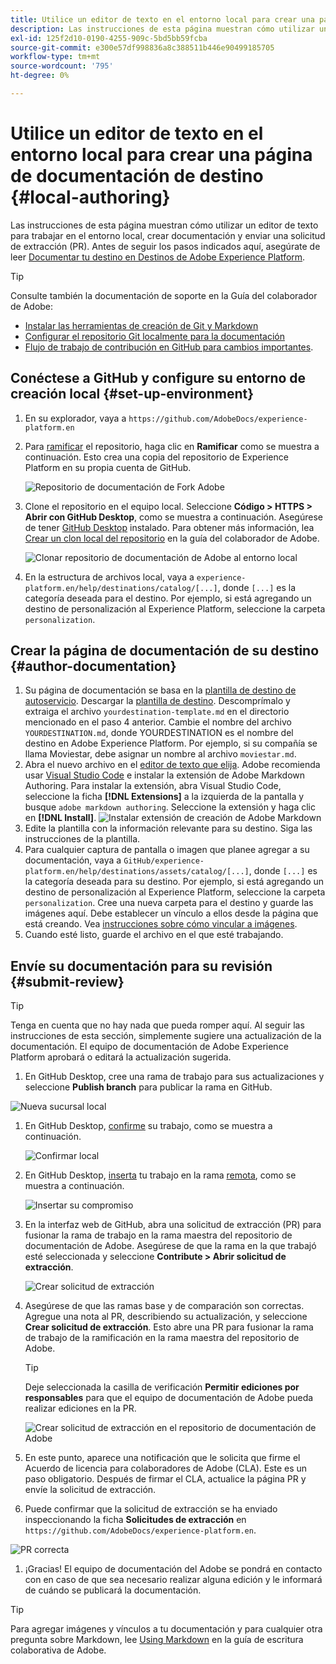 ```yaml
---
title: Utilice un editor de texto en el entorno local para crear una página de documentación de destino
description: Las instrucciones de esta página muestran cómo utilizar un editor de texto para trabajar en su entorno local, crear una página de documentación para el destino del Experience Platform y enviarla para su revisión.
exl-id: 125f2d10-0190-4255-909c-5bd5bb59fcba
source-git-commit: e300e57df998836a8c388511b446e90499185705
workflow-type: tm+mt
source-wordcount: '795'
ht-degree: 0%

---
```


# Utilice un editor de texto en el entorno local para crear una página de documentación de destino {#local-authoring}

Las instrucciones de esta página muestran cómo utilizar un editor de texto para trabajar en el entorno local, crear documentación y enviar una solicitud de extracción (PR). Antes de seguir los pasos indicados aquí, asegúrate de leer [Documentar tu destino en Destinos de Adobe Experience Platform](./documentation-instructions.md).

>[!TIP]
>
>Consulte también la documentación de soporte en la Guía del colaborador de Adobe:
>* [Instalar las herramientas de creación de Git y Markdown](https://experienceleague.adobe.com/docs/contributor/contributor-guide/setup/install-tools.html)
>* [Configurar el repositorio Git localmente para la documentación](https://experienceleague.adobe.com/docs/contributor/contributor-guide/setup/local-repo.html)
>* [Flujo de trabajo de contribución en GitHub para cambios importantes](https://experienceleague.adobe.com/docs/contributor/contributor-guide/setup/full-workflow.html).

## Conéctese a GitHub y configure su entorno de creación local {#set-up-environment}

1. En su explorador, vaya a `https://github.com/AdobeDocs/experience-platform.en`
2. Para [ramificar](https://experienceleague.adobe.com/docs/contributor/contributor-guide/setup/local-repo.html#fork-the-repository) el repositorio, haga clic en **Ramificar** como se muestra a continuación. Esto crea una copia del repositorio de Experience Platform en su propia cuenta de GitHub.

   ![Repositorio de documentación de Fork Adobe](../assets/docs-framework/ssd-fork-repository.gif)

3. Clone el repositorio en el equipo local. Seleccione **Código > HTTPS > Abrir con GitHub Desktop**, como se muestra a continuación. Asegúrese de tener [GitHub Desktop](https://desktop.github.com/) instalado. Para obtener más información, lea [Crear un clon local del repositorio](https://experienceleague.adobe.com/docs/contributor/contributor-guide/setup/local-repo.html#create-a-local-clone-of-the-repository) en la guía del colaborador de Adobe.

   ![Clonar repositorio de documentación de Adobe al entorno local](../assets/docs-framework/clone-local.png)

4. En la estructura de archivos local, vaya a `experience-platform.en/help/destinations/catalog/[...]`, donde `[...]` es la categoría deseada para el destino. Por ejemplo, si está agregando un destino de personalización al Experience Platform, seleccione la carpeta `personalization`.

## Crear la página de documentación de su destino {#author-documentation}

1. Su página de documentación se basa en la [plantilla de destino de autoservicio](../docs-framework/self-service-template.md). Descargar la [plantilla de destino](../assets/docs-framework/yourdestination-template.zip). Descomprímalo y extraiga el archivo `yourdestination-template.md` en el directorio mencionado en el paso 4 anterior.  Cambie el nombre del archivo `YOURDESTINATION.md`, donde YOURDESTINATION es el nombre del destino en Adobe Experience Platform. Por ejemplo, si su compañía se llama Moviestar, debe asignar un nombre al archivo `moviestar.md`.
2. Abra el nuevo archivo en el [editor de texto que elija](https://experienceleague.adobe.com/docs/contributor/contributor-guide/setup/install-tools.html#understand-markdown-editors). Adobe recomienda usar [Visual Studio Code](https://code.visualstudio.com/) e instalar la extensión de Adobe Markdown Authoring. Para instalar la extensión, abra Visual Studio Code, seleccione la ficha **[!DNL Extensions]** a la izquierda de la pantalla y busque `adobe markdown authoring`. Seleccione la extensión y haga clic en **[!DNL Install]**.
   ![Instalar extensión de creación de Adobe Markdown](../assets/docs-framework/install-adobe-markdown-extension.gif)
3. Edite la plantilla con la información relevante para su destino. Siga las instrucciones de la plantilla.
4. Para cualquier captura de pantalla o imagen que planee agregar a su documentación, vaya a `GitHub/experience-platform.en/help/destinations/assets/catalog/[...]`, donde `[...]` es la categoría deseada para su destino. Por ejemplo, si está agregando un destino de personalización al Experience Platform, seleccione la carpeta `personalization`. Cree una nueva carpeta para el destino y guarde las imágenes aquí. Debe establecer un vínculo a ellos desde la página que está creando. Vea [instrucciones sobre cómo vincular a imágenes](https://experienceleague.adobe.com/docs/contributor/contributor-guide/writing-essentials/linking.html#link-to-images).
5. Cuando esté listo, guarde el archivo en el que esté trabajando.

## Envíe su documentación para su revisión {#submit-review}

>[!TIP]
>
>Tenga en cuenta que no hay nada que pueda romper aquí. Al seguir las instrucciones de esta sección, simplemente sugiere una actualización de la documentación. El equipo de documentación de Adobe Experience Platform aprobará o editará la actualización sugerida.

1. En GitHub Desktop, cree una rama de trabajo para sus actualizaciones y seleccione **Publish branch** para publicar la rama en GitHub.

![Nueva sucursal local](../assets/docs-framework/new-branch-local.gif)

1. En GitHub Desktop, [confirme](https://docs.github.com/en/free-pro-team@latest/github/getting-started-with-github/github-glossary#commit) su trabajo, como se muestra a continuación.

   ![Confirmar local](../assets/docs-framework/commit-local.png)

1. En GitHub Desktop, [inserta](https://docs.github.com/en/free-pro-team@latest/github/getting-started-with-github/github-glossary#push) tu trabajo en la rama [remota](https://docs.github.com/en/free-pro-team@latest/github/getting-started-with-github/github-glossary#remote), como se muestra a continuación.

   ![Insertar su compromiso](../assets/docs-framework/push-local-to-remote.png)

1. En la interfaz web de GitHub, abra una solicitud de extracción (PR) para fusionar la rama de trabajo en la rama maestra del repositorio de documentación de Adobe. Asegúrese de que la rama en la que trabajó esté seleccionada y seleccione **Contribute > Abrir solicitud de extracción**.

   ![Crear solicitud de extracción](../assets/docs-framework/ssd-create-pull-request-1.gif)

1. Asegúrese de que las ramas base y de comparación son correctas. Agregue una nota al PR, describiendo su actualización, y seleccione **Crear solicitud de extracción**. Esto abre una PR para fusionar la rama de trabajo de la ramificación en la rama maestra del repositorio de Adobe.
   >[!TIP]
   >
   >Deje seleccionada la casilla de verificación **Permitir ediciones por responsables** para que el equipo de documentación de Adobe pueda realizar ediciones en la PR.

   ![Crear solicitud de extracción en el repositorio de documentación de Adobe](../assets/docs-framework/ssd-create-pull-request-2.png)

1. En este punto, aparece una notificación que le solicita que firme el Acuerdo de licencia para colaboradores de Adobe (CLA). Este es un paso obligatorio. Después de firmar el CLA, actualice la página PR y envíe la solicitud de extracción.

1. Puede confirmar que la solicitud de extracción se ha enviado inspeccionando la ficha **Solicitudes de extracción** en `https://github.com/AdobeDocs/experience-platform.en`.

![PR correcta](../assets/docs-framework/ssd-pr-successful.png)

1. ¡Gracias! El equipo de documentación del Adobe se pondrá en contacto con en caso de que sea necesario realizar alguna edición y le informará de cuándo se publicará la documentación.

>[!TIP]
>
>Para agregar imágenes y vínculos a tu documentación y para cualquier otra pregunta sobre Markdown, lee [Using Markdown](https://experienceleague.adobe.com/docs/contributor/contributor-guide/writing-essentials/markdown.html) en la guía de escritura colaborativa de Adobe.
